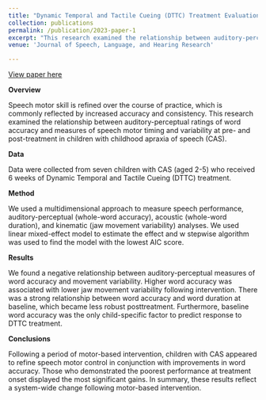 ```yaml
---
title: "Dynamic Temporal and Tactile Cueing (DTTC) Treatment Evaluation"
collection: publications
permalink: /publication/2023-paper-1
excerpt: "This research examined the relationship between auditory-perceptual ratings of word accuracy and measures of speech motor timing and variability at pre- and post-treatment in children with childhood apraxia of speech (CAS). We found 1) a negative relationship between auditory-perceptual measures of word accuracy and movement variability; 2) participants who demonstrated the poorest performance at treatment onset displayed the most significant gains."
venue: 'Journal of Speech, Language, and Hearing Research'

---
```


[View paper here](https://pubmed.ncbi.nlm.nih.gov/37379241/)

**Overview**

Speech motor skill is refined over the course of practice, which is commonly reflected by increased accuracy and consistency. This research examined the relationship between auditory-perceptual ratings of word accuracy and measures of speech motor timing and variability at pre- and post-treatment in children with childhood apraxia of speech (CAS). 

**Data**

Data were collected from seven children with CAS (aged 2-5) who received 6 weeks of Dynamic Temporal and Tactile Cueing (DTTC) treatment. 

**Method**

We used a multidimensional approach to measure speech performance, auditory-perceptual (whole-word accuracy), acoustic (whole-word duration), and kinematic (jaw movement variability) analyses. We used linear mixed-effect model to estimate the effect and w stepwise algorithm was used to find the model with the lowest AIC score. 

**Results**

We found a negative relationship between auditory-perceptual measures of word accuracy and movement variability. Higher word accuracy was associated with lower jaw movement variability following intervention. There was a strong relationship between word accuracy and word duration at baseline, which became less robust posttreatment. Furthermore, baseline word accuracy was the only child-specific factor to predict response to DTTC treatment.

**Conclusions**

Following a period of motor-based intervention, children with CAS appeared to refine speech motor control in conjunction with improvements in word accuracy. Those who demonstrated the poorest performance at treatment onset displayed the most significant gains. In summary, these results reflect a system-wide change following motor-based intervention.